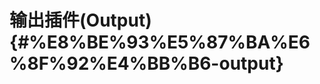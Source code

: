 # 输出插件\(Output\) {#%E8%BE%93%E5%87%BA%E6%8F%92%E4%BB%B6-output}

[  
](http://doc.yonyoucloud.com/doc/logstash-best-practice-cn/filter/metrics.html)

